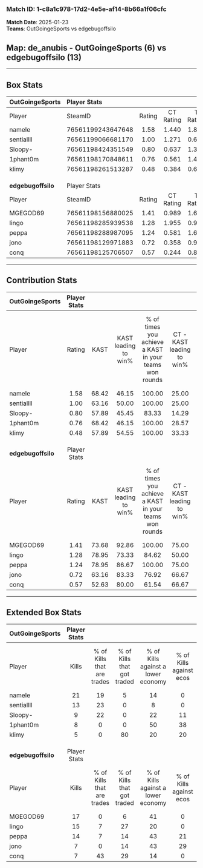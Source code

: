 ### Match ID: 1-c8a1c978-17d2-4e5e-af14-8b66a1f06cfc  
**Match Date**: 2025-01-23  
**Teams**: OutGoingeSports vs edgebugoffsilo  

## **Map**: de_anubis - OutGoingeSports (6) vs edgebugoffsilo (13)  
---  

## Box Stats  

| **OutGoingeSports** | Player Stats      |        |           |          |       |       |       |         |        |      |     |
| :- | :- | :-: | :-: | :-: | :-: | :-: | :-: | :-: | :-: | :-: | :-: |
| Player              | SteamID           | Rating | CT Rating | T Rating | KAST  |  ADR  | Kills | Assists | Deaths | K/D  | HS% |
| nameIe              | 76561199243647648 |  1.58  |   1.440   |  1.888   | 68.42 | 103.3 |  21   |    2    |   10   | 2.10 | 52  |
| sentiallll          | 76561199066681170 |  1.00  |   1.271   |  0.609   | 63.16 | 60.5  |  13   |    0    |   11   | 1.18 |  7  |
| Sloopy-             | 76561198424351549 |  0.80  |   0.637   |  1.313   | 57.89 | 62.8  |   9   |    3    |   11   | 0.82 | 77  |
| 1phant0m            | 76561198170848611 |  0.76  |   0.561   |  1.420   | 68.42 | 57.4  |   8   |    4    |   13   | 0.62 | 50  |
| klimy               | 76561198261513287 |  0.48  |   0.384   |  0.636   | 57.89 | 50.0  |   5   |    5    |   15   | 0.33 | 40  |
|                     |                   |        |           |          |       |       |       |         |        |      |     |
|                     |                   |        |           |          |       |       |       |         |        |      |     |
|                     |                   |        |           |          |       |       |       |         |        |      |     |
| **edgebugoffsilo**  | Player Stats      |        |           |          |       |       |       |         |        |      |     |
| Player              | SteamID           | Rating | CT Rating | T Rating | KAST  |  ADR  | Kills | Assists | Deaths | K/D  | HS% |
| MGEGOD69            | 76561198156880025 |  1.41  |   0.989   |  1.665   | 73.68 | 86.3  |  17   |    3    |   9    | 1.89 | 52  |
| Iingo               | 76561198285939538 |  1.28  |   1.955   |  0.982   | 78.95 | 87.5  |  15   |    4    |   12   | 1.25 | 73  |
| peppa               | 76561198288987095 |  1.24  |   0.581   |  1.686   | 78.95 | 76.6  |  14   |    5    |   11   | 1.27 | 57  |
| jono                | 76561198129971883 |  0.72  |   0.358   |  0.976   | 63.16 | 50.4  |   7   |    5    |   11   | 0.64 | 42  |
| conq                | 76561198125706507 |  0.57  |   0.244   |  0.810   | 52.63 | 47.4  |   7   |    4    |   13   | 0.54 | 28  |
---  

## Contribution Stats  

| **OutGoingeSports** | Player Stats |       |                      |                                                        |                           |                                                             |                          |                                                            |
| :- | :-: | :-: | :-: | :-: | :-: | :-: | :-: | :-: |
| Player              |    Rating    | KAST  | KAST leading to win% | % of times you achieve a KAST in your teams won rounds | CT - KAST leading to win% | CT - % of times you achieve a KAST in your teams won rounds | T - KAST leading to win% | T - % of times you achieve a KAST in your teams won rounds |
| nameIe              |     1.58     | 68.42 |        46.15         |                         100.00                         |           25.00           |                           100.00                            |          80.00           |                           100.00                           |
| sentiallll          |     1.00     | 63.16 |        50.00         |                         100.00                         |           25.00           |                           100.00                            |          100.00          |                           100.00                           |
| Sloopy-             |     0.80     | 57.89 |        45.45         |                         83.33                          |           14.29           |                            50.00                            |          100.00          |                           100.00                           |
| 1phant0m            |     0.76     | 68.42 |        46.15         |                         100.00                         |           28.57           |                           100.00                            |          66.67           |                           100.00                           |
| klimy               |     0.48     | 57.89 |        54.55         |                         100.00                         |           33.33           |                           100.00                            |          80.00           |                           100.00                           |
|                     |              |       |                      |                                                        |                           |                                                             |                          |                                                            |
|                     |              |       |                      |                                                        |                           |                                                             |                          |                                                            |
|                     |              |       |                      |                                                        |                           |                                                             |                          |                                                            |
| **edgebugoffsilo**  | Player Stats |       |                      |                                                        |                           |                                                             |                          |                                                            |
| Player              |    Rating    | KAST  | KAST leading to win% | % of times you achieve a KAST in your teams won rounds | CT - KAST leading to win% | CT - % of times you achieve a KAST in your teams won rounds | T - KAST leading to win% | T - % of times you achieve a KAST in your teams won rounds |
| MGEGOD69            |     1.41     | 73.68 |        92.86         |                         100.00                         |           75.00           |                           100.00                            |          100.00          |                           100.00                           |
| Iingo               |     1.28     | 78.95 |        73.33         |                         84.62                          |           50.00           |                           100.00                            |          88.89           |                           80.00                            |
| peppa               |     1.24     | 78.95 |        86.67         |                         100.00                         |           75.00           |                           100.00                            |          90.91           |                           100.00                           |
| jono                |     0.72     | 63.16 |        83.33         |                         76.92                          |           66.67           |                            66.67                            |          88.89           |                           80.00                            |
| conq                |     0.57     | 52.63 |        80.00         |                         61.54                          |           66.67           |                            66.67                            |          85.71           |                           60.00                            |
---  

## Extended Box Stats  

| **OutGoingeSports** | Player Stats |                            |                            |                                    |                         |                              |                                 |        |                             |                                     |                          |                               |                            |
| :- | :-: | :-: | :-: | :-: | :-: | :-: | :-: | :-: | :-: | :-: | :-: | :-: | :-: |
| Player              |    Kills     | % of Kills that are trades | % of Kills that got traded | % of Kills against a lower economy | % of Kills against ecos | % of Kills that are flawless | % of Kills that are close duels | Deaths | % of Deaths that get traded | % of Deaths against a lower economy | % of Deaths against ecos | % of Deaths that are flawless | % of Deaths that are close |
| nameIe              |      21      |             19             |             5              |                 14                 |            0            |              57              |                0                |   10   |             20              |                 10                  |            0             |              60               |             10             |
| sentiallll          |      13      |             23             |             0              |                 8                  |            0            |              92              |                0                |   11   |              9              |                  9                  |            0             |              73               |             9              |
| Sloopy-             |      9       |             22             |             0              |                 22                 |           11            |              67              |               22                |   11   |             27              |                  9                  |            0             |              45               |             9              |
| 1phant0m            |      8       |             0              |             0              |                 50                 |           38            |              63              |               13                |   13   |             31              |                 15                  |            0             |              69               |             8              |
| klimy               |      5       |             0              |             80             |                 20                 |           20            |              60              |                0                |   15   |              0              |                  7                  |            0             |              73               |             7              |
|                     |              |                            |                            |                                    |                         |                              |                                 |        |                             |                                     |                          |                               |                            |
|                     |              |                            |                            |                                    |                         |                              |                                 |        |                             |                                     |                          |                               |                            |
|                     |              |                            |                            |                                    |                         |                              |                                 |        |                             |                                     |                          |                               |                            |
| **edgebugoffsilo**  | Player Stats |                            |                            |                                    |                         |                              |                                 |        |                             |                                     |                          |                               |                            |
| Player              |    Kills     | % of Kills that are trades | % of Kills that got traded | % of Kills against a lower economy | % of Kills against ecos | % of Kills that are flawless | % of Kills that are close duels | Deaths | % of Deaths that get traded | % of Deaths against a lower economy | % of Deaths against ecos | % of Deaths that are flawless | % of Deaths that are close |
| MGEGOD69            |      17      |             0              |             6              |                 41                 |            0            |              76              |                6                |   9    |              0              |                 11                  |            0             |              89               |             11             |
| Iingo               |      15      |             7              |             27             |                 20                 |            0            |              67              |                7                |   12   |             17              |                 25                  |            0             |              67               |             0              |
| peppa               |      14      |             7              |             14             |                 43                 |           21            |              64              |               14                |   11   |              9              |                 18                  |            0             |              73               |             9              |
| jono                |      7       |             0              |             14             |                 43                 |           29            |              29              |               14                |   11   |              9              |                 27                  |            0             |              73               |             0              |
| conq                |      7       |             43             |             29             |                 14                 |            0            |              57              |                0                |   13   |              8              |                 15                  |            0             |              46               |             8              |
